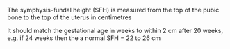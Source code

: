 The symphysis\-fundal height (SFH) is measured from the top of the pubic bone to the top of the uterus in centimetres  
  
It should match the gestational age in weeks to within 2 cm after 20 weeks, e.g. if 24 weeks then the a normal SFH \= 22 to 26 cm